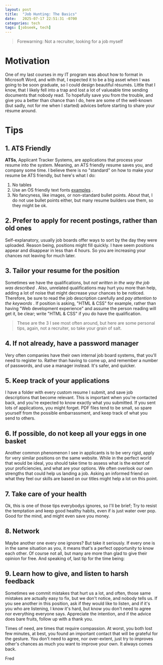 ```yaml
---
layout: post
title:  "Job Hunting: The Basics"
date:   2025-07-17 22:51:31 -0700
categories: tech
tags: [jobseek, tech]
---
```


> Forewarning: Not a recruiter, looking for a job myself

# Motivation

One of my last courses in my IT program was about how to format in Microsoft Word, and with that, I expected it to be a big asset when I was going to be soon graduate, so I could design beautiful résumés. Little that I know, that I likely fell into a trap and lost a lot of valueable time sending documents that nobody read. To hopefully save you from the trouble, and give you a better than chance than I do, here are some of the well-known (but sadly, not for me when I started) advices before starting to share your résume around.

# Tips
## 1. ATS Friendly
**ATSs**, Applicant Tracker Systems, are applications that process your resume into the system. Meaning, an ATS friendly resume saves you, and company some time. I believe there is no "standard" on how to make your resume be ATS friendly, but here's what I do:

1. No tables
2. Use an OS friendly text fonts [examples](https://www.ampsoft.net/webdesign-l/WindowsMacFonts.html) .
3. No fancyness, like images, or non-standard bullet points. About that, I do not use bullet points either, but many resume builders use them, so they might be ok.

## 2. Prefer to apply for recent postings, rather than old ones
Self-explanatory, usually job boards offer ways to sort by the day they were uploaded. Reason being, positions might fill quickly. I have seem positions appear and disappear in less than 4 hours. So you are increasing your chances not leaving for much later.

## 3. Tailor your resume for the position
Sometimes we have the qualifications, but *not written in the way the job was described* . Also, unrelated qualifications may hurt you more than help, adding a lot of noise that might decrease your chances to be noticed.
Therefore, be sure to read the job description carefully and *pay attention to the keywords* . If position is asking, "HTML & CSS" for example, rather than having "Web development experience" and assume the person reading will get it, be clear; write "HTML & CSS" if you do have the qualification.

> These are the 3 I see most often around, but here are some personal tips, again, not a recruiter, so take your grain of salt.

## 4. If not already, have a password manager
Very often companies have their own internal job board systems, that you'll need to register to. Rather than having to come up, and remember a number of passwords, and use a manager instead. It's safer, and quicker.

## 5. Keep track of your applications
I have a folder with every custom resume I submit, and save job descriptions that become relevant. This is important when you're contacted back, and you're expected to know exactly what you submitted. If you sent lots of applications, you might forget.
PDF files tend to be small, so spare yourself from the possible embarrassment, and keep track of what you send to others.

## 6. If possible, do not keep all your eggs in one basket
Another common phenomenon I see in applicants is to be very rigid, apply for very similar positions on the same website. While in the perfect world that would be ideal, you should take time to assess what is the extent of your proficiencies, and what are your options. We often overlook our own strengths that could help us landing a job.
Asking an informed friend on what they feel our skills are based on our titles might help a lot on this point.

## 7. Take care of your health
Ok, this is one of those tips everybodys ignores, so I'll be brief; Try to resist the temptation and keep good healthy habits, even if is just water over pop. Good for the mind, and might even save you money.

## 8. Network
Maybe another one every one ignores? But take it seriously. If every one is in the same situation as you, it means that's a perfect opportunity to know each other. Of course not all, but many are more than glad to give their opinion for free. And speaking of, last tip for the time being:

## 9. Learn how to give, and listen to harsh feedback
Sometimes we commit mistakes that hurt us a lot, and often, those same mistakes are actually easy to fix, but we don't notice, and nobody tells us. If you see another in this position, ask if they would like to listen, and if it's you who are listening, I know it's hard, but know you don't need to agree nor everything everyone says. Appreciate the intention, and if the advice does bare fruits, follow up with a thank you.

Times of need, are times that require compassion. At worst, you both lost few minutes, at best, you found an important contact that will be grateful for the gesture. You don't need to agree, nor over-extent, just try to improves other's chances as much you want to improve your own. It always comes back.

Fred